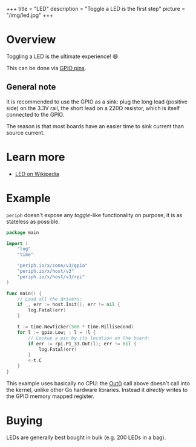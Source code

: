 +++
title = "LED"
description = "Toggle a LED is the first step"
picture = "/img/led.jpg"
+++

# Overview

Toggling a LED is the ultimate experience! 😄

This can be done via [GPIO pins](/device/gpio/).

## General note

It is recommended to use the GPIO as a sink: plug the long lead (positive side)
on the 3.3V rail, the short lead on a 220Ω resistor, which is itself connected
to the GPIO.

The reason is that most boards have an easier time to sink current than source
current.


# Learn more

- [LED on Wikipedia](https://en.wikipedia.org/wiki/Light-emitting_diode)


# Example

`periph` doesn't expose any _toggle_-like functionality on purpose, it is as
stateless as possible.

```go
package main

import (
    "log"
    "time"

    "periph.io/x/conn/v3/gpio"
    "periph.io/x/host/v3"
    "periph.io/x/host/v3/rpi"
)

func main() {
    // Load all the drivers:
    if _, err := host.Init(); err != nil {
        log.Fatal(err)
    }

    t := time.NewTicker(500 * time.Millisecond)
    for l := gpio.Low; ; l = !l {
        // Lookup a pin by its location on the board:
        if err := rpi.P1_33.Out(l); err != nil {
            log.Fatal(err)
        }
        <-t.C
    }
}
```

This example uses basically no CPU: the
[Out()](https://periph.io/x/conn/v3/gpio#PinOut) call above doesn't call into
the kernel, unlike other Go hardware libraries. Instead it *directly* writes to
the GPIO memory mapped register.


# Buying

LEDs are generally best bought in bulk (e.g. 200 LEDs in a bag).
